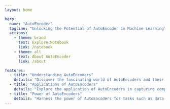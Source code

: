 ```yaml
---
layout: home

hero:
  name: "AutoEncoder"
  tagline: "Unlocking the Potential of AutoEncoder in Machine Learning"
  actions:
    - theme: brand
      text: Explore Notebook
      link: /notebook
    - theme: alt
      text: About AutoEncoder
      link: /about

features:
  - title: "Understanding AutoEncoders"
    details: "Discover the fascinating world of AutoEncoders and their ability to learn efficient representations from data."
  - title: "Applications of AutoEncoders"
    details: "Explore the application of AutoEncoders in capturing complex patterns and generating meaningful outputs."
  - title: "Power of AutoEncoders"
    details: "Harness the power of AutoEncoders for tasks such as data compression, anomaly detection, and feature learning."
---
```


<style>
@media (min-width: 640px) {
  :root {
    --vp-home-hero-image-filter: blur(56px);
  }
}

@media (min-width: 960px) {
  :root {
    --vp-home-hero-image-filter: blur(68px);
  }
}
</style>
